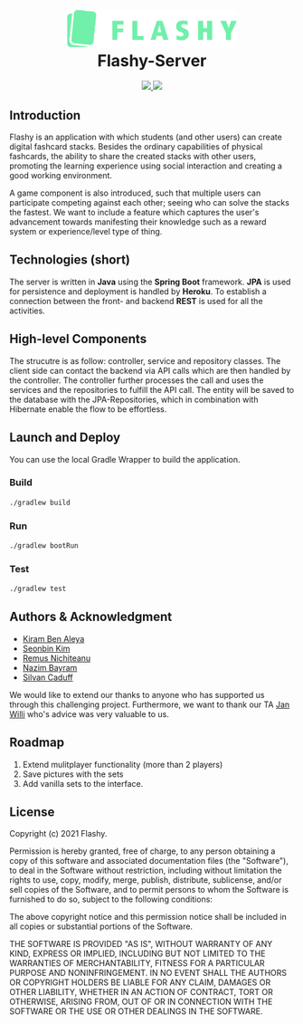 <h1 align="center">
  <br>
  <a href="https://github.com/soprafs21-group13"><img src="src/main/assets/flashy_h-green.png" alt="Flashy" width="300"></a>
  <br>
  Flashy-Server
  <br>
</h1>


<p align="center">
  <a href="https://github.com/sopra-fs21-group-13/Server/actions">
    <img src="https://github.com/sopra-fs21-group-13/Server/workflows/Deploy%20Project/badge.svg">
  </a>
  <a href="https://sonarcloud.io/dashboard?id=sopra-fs21-group-13_Server">
      <img src="https://sonarcloud.io/api/project_badges/measure?project=sopra-fs21-group-13_Server&metric=coverage">
  </a>
</p>



## Introduction

Flashy is an application with which students (and other users) can create digital fashcard stacks. Besides the ordinary capabilities of physical fashcards, the ability to share the created stacks with other users, promoting the learning experience using social interaction and creating a good working environment.

A game component is also introduced, such that multiple users can participate competing against each other; seeing who can solve the stacks the fastest. We want to include a feature which captures the user's advancement towards manifesting their knowledge such as a reward system or experience/level type of thing.

## Technologies (short)

The server is written in **Java** using the **Spring Boot** framework. **JPA** is used for persistence and deployment is handled by **Heroku**. To establish a connection between the front- and backend **REST** is used for all the activities.

## High-level Components

The strucutre is as follow: controller, service and repository classes. The client side can contact the backend via API calls which are then handled by the controller. The controller further processes the call and uses the services and the repositories to fulfill the API call. The entity will be saved to the database with the JPA-Repositories, which in combination with Hibernate enable the flow to be effortless. 

## Launch and Deploy

You can use the local Gradle Wrapper to build the application.

### Build

```bash
./gradlew build
```

### Run

```bash
./gradlew bootRun
```

### Test

```bash
./gradlew test
```

## Authors & Acknowledgment

- [Kiram Ben Aleya](https://github.com/SoftwareConstructionGroup)
- [Seonbin Kim](https://github.com/seonbinnn) 
- [Remus Nichiteanu](https://github.com/rnichi1) 
- [Nazim Bayram](https://github.com/NazimBayram)
- [Silvan Caduff](https://github.com/sicadu)

We would like to extend our thanks to anyone who has supported us through this challenging  project. Furthermore, we want to thank our TA [Jan Willi](https://github.com/JaanWilli) who's advice was very valuable to us. 

## Roadmap

1. Extend mulitplayer functionality (more than 2 players)
2. Save pictures with the sets
3. Add vanilla sets to the interface.


## License

Copyright (c) 2021 Flashy.

Permission is hereby granted, free of charge, to any person obtaining a copy of this software and associated documentation files (the "Software"), to deal in the Software without restriction, including without limitation the rights to use, copy, modify, merge, publish, distribute, sublicense, and/or sell copies of the Software, and to permit persons to whom the Software is furnished to do so, subject to the following conditions:

The above copyright notice and this permission notice shall be included in all copies or substantial portions of the Software.

THE SOFTWARE IS PROVIDED "AS IS", WITHOUT WARRANTY OF ANY KIND, EXPRESS OR IMPLIED, INCLUDING BUT NOT LIMITED TO THE WARRANTIES OF MERCHANTABILITY, FITNESS FOR A PARTICULAR PURPOSE AND NONINFRINGEMENT. IN NO EVENT SHALL THE AUTHORS OR COPYRIGHT HOLDERS BE LIABLE FOR ANY CLAIM, DAMAGES OR OTHER LIABILITY, WHETHER IN AN ACTION OF CONTRACT, TORT OR OTHERWISE, ARISING FROM, OUT OF OR IN CONNECTION WITH THE SOFTWARE OR THE USE OR OTHER DEALINGS IN THE SOFTWARE.
